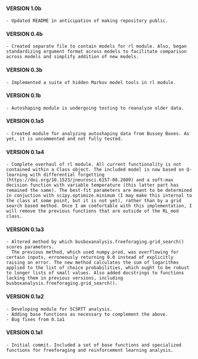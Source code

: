 #### VERSION 1.0b  ####
    - Updated README in anticipation of making repository public. 
#### VERSION 0.4b  ####
	- Created separate file to contain models for rl module. Also, began standardizing argument format across models to facilitate comparison across models and simplify addition of new models. 
#### VERSION 0.3b  ####
	- Implemented a suite of hidden Markov model tools in rl module. 
#### VERSION 0.1b  ####
	- Autoshaping module is undergoing testing to reanalyze older data. 
#### VERSION 0.1a5 ####
	- Created module for analyzing autoshaping data from Bussey Boxes. As yet, it is uncommented and not fully tested. 
#### VERSION 0.1a4 ####
	- Complete overhaul of rl module. All current functionality is not contained within a Class object. The included model is now based on Q-learning with differential forgetting (https://doi.org/10.1523/jneurosci.6157-08.2009) and a soft-max decision function with variable temperature (this latter part has remained the same). The best-fit parameters are meant to be determined in conjuction with scipy.optimize.minimum (I may make this internal to the class at some point, but it is not yet), rather than by a grid search based method. Once I am comfortable with this implementation, I will remove the previous functions that are outside of the RL_mod class. 
#### VERSION 0.1a3 ####
	- Altered method by which busboxanalysis.freeforaging.grid_search() scores parameters. 
	  The previous method, which used numpy.prod, was overflowing for certain inputs, erroneously returning 0.0 instead of explicitly raising an error. The new method calculates the sum of logarithms applied to the list of choice probabilities, which ought to be robust to longer lists of small values. Also added docstrings to functions lacking them in previous versions, including busboxanalysis.freeforaging.grid_search().


#### VERSION 0.1a2 ####
	- Developing module for 5CSRTT analysis.
	- Adding base functions as necessary to complement the above. 
	- Bug fixes from 0.1a1

#### VERSION 0.1a1 ####
	- Initial commit. Included a set of base functions and specialized functions for freeforaging and reinforcement learning analysis. 
